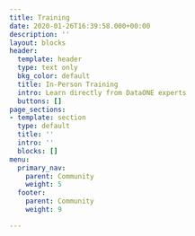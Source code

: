 ```yaml
---
title: Training
date: 2020-01-26T16:39:58.000+00:00
description: ''
layout: blocks
header:
  template: header
  type: text only
  bkg_color: default
  title: In-Person Training
  intro: Learn directly from DataONE experts
  buttons: []
page_sections:
- template: section
  type: default
  title: ''
  intro: ''
  blocks: []
menu:
  primary_nav:
    parent: Community
    weight: 5
  footer:
    parent: Community
    weight: 9

---
```


